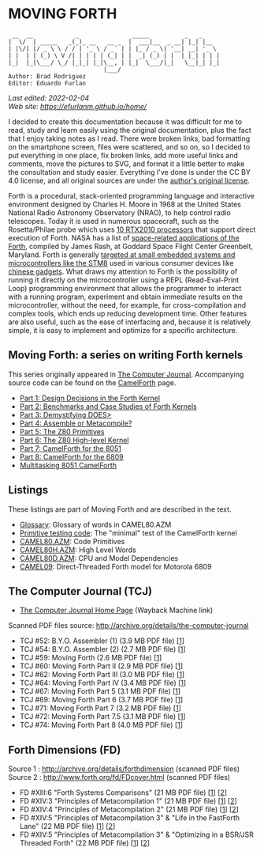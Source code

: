 # MOVING FORTH

     __  __            _               _____          _   _     
    |  \/  | _____   _(_)_ __   __ _  |  ___|__  _ __| |_| |__  
    | |\/| |/ _ \ \ / / | '_ \ / _` | | |_ / _ \| '__| __| '_ \ 
    | |  | | (_) \ V /| | | | | (_| | |  _| (_) | |  | |_| | | |
    |_|  |_|\___/ \_/ |_|_| |_|\__, | |_|  \___/|_|   \__|_| |_|
                               |___/ 
    Author: Brad Rodriguez
    Editor: Eduardo Furlan

*Last edited: 2022-02-04  
Web site: https://efurlanm.github.io/home/*

I decided to create this documentation because it was difficult for me to read, study and learn easily using the original documentation, plus the fact that I enjoy taking notes as I read. There were broken links, bad formatting on the smartphone screen, files were scattered, and so on, so I decided to put everything in one place, fix broken links, add more useful links and comments, move the pictures to SVG, and format it a little better to make the consultation and study easier. Everything I've done is under the CC BY 4.0 license, and all original sources are under the [author's original license](http://www.bradrodriguez.com).

Forth is a procedural, stack-oriented programming language and interactive environment designed by Charles H. Moore in 1968 at the United States National Radio Astronomy Observatory (NRAO), to help control radio telescopes. Today it is used in numerous spacecraft, such as the Rosetta/Philae probe which uses [10 RTX2010 processors](http://www.cpushack.com/2014/11/12/here-comes-philae-powered-by-an-rtx2010/) that support direct execution of Forth. NASA has a list of [space-related applications of the Forth](http://web.archive.org/web/20110204160744/http://forth.gsfc.nasa.gov/), compiled by James Rash, at Goddard Space Flight Center Greenbelt, Maryland. Forth is generally [targeted at small embedded systems and microcontrollers like the STM8](http://github.com/TG9541/stm8ef/wiki) used in various consumer devices like [chinese gadgets](http://github.com/TG9541/stm8ef/wiki/STM8S-Value-Line-Gadgets). What draws my attention to Forth is the possibility of running it directly on the microcontroller using a REPL (Read-Eval-Print Loop) programming environment that allows the programmer to interact with a running program, experiment and obtain immediate results on the microcontroller, without the need, for example, for cross-compilation and complex tools, which ends up reducing development time. Other features are also useful, such as the ease of interfacing and, because it is relatively simple, it is easy to implement and optimize for a specific architecture.

## Moving Forth: a series on writing Forth kernels

This series originally appeared in [The Computer Journal](http://archive.org/details/the-computer-journal/). Accompanying source code can be found on the [CamelForth](http://www.camelforth.com/) page.

* [Part 1: Design Decisions in the Forth Kernel](moving1.md)
* [Part 2: Benchmarks and Case Studies of Forth Kernels](moving2.md)
* [Part 3: Demystifying DOES>](moving3.md)
* [Part 4: Assemble or Metacompile?](moving4.md)
* [Part 5: The Z80 Primitives](moving5.md)
* [Part 6: The Z80 High-level Kernel](moving6.md)
* [Part 7: CamelForth for the 8051](moving7.md)
* [Part 8: CamelForth for the 6809](moving8.md)
* [Multitasking 8051 CamelForth](8051task.md)

## Listings

These listings are part of Moving Forth and are described in the text.

* [Glossary](glosslo.md): Glossary of words in CAMEL80.AZM
* [Primitive testing code](cameltst.md): The "minimal" test of the CamelForth kernel
* [CAMEL80.AZM](camel80.md): Code Primitives
* [CAMEL80H.AZM](camel80h.md): High Level Words
* [CAMEL80D.AZM](camel80d.md): CPU and Model Dependencies
* [CAMEL09](camel09.md): Direct-Threaded Forth model for Motorola 6809

## The Computer Journal (TCJ)

- [The Computer Journal Home Page](http://web.archive.org/web/19970719063726/http://www.psyber.com/~tcj/) (Wayback Machine link)

Scanned PDF files source: <http://archive.org/details/the-computer-journal>

* TCJ \#52: B.Y.O. Assembler (1) (3.9 MB PDF file) [[1](http://archive.org/details/the-computer-journal-52)]
* TCJ \#54: B.Y.O. Assembler (2) (2.7 MB PDF file) [[1](http://archive.org/details/the-computer-journal-54)]
* TCJ \#59: Moving Forth (2.6 MB PDF file) [[1](http://archive.org/details/the-computer-journal-59)]
* TCJ \#60: Moving Forth Part II (2.9 MB PDF file) [[1](http://archive.org/details/the-computer-journal-60)]
* TCJ \#62: Moving Forth Part III (3.0 MB PDF file) [[1](http://archive.org/details/the-computer-journal-62)]
* TCJ \#64: Moving Forth Part IV (3.4 MB PDF file) [[1](http://archive.org/details/the-computer-journal-64)]
* TCJ \#67: Moving Forth Part 5 (3.1 MB PDF file) [[1](http://archive.org/details/the-computer-journal-67)]
* TCJ \#69: Moving Forth Part 6 (3.7 MB PDF file) [[1](http://archive.org/details/the-computer-journal-69)]
* TCJ \#71: Moving Forth Part 7 (3.2 MB PDF file) [[1](http://archive.org/details/the-computer-journal-71)]
* TCJ \#72: Moving Forth Part 7.5 (3.1 MB PDF file) [[1](http://archive.org/details/the-computer-journal-72)]
* TCJ \#74: Moving Forth Part 8 (4.0 MB PDF file) [[1](http://archive.org/details/the-computer-journal-74)]

## Forth Dimensions (FD)

Source 1 : <http://archive.org/details/forthdimension> (scanned PDF files)  
Source 2 : <http://www.forth.org/fd/FDcover.html> (scanned PDF files)

* FD \#XIII:6 "Forth Systems Comparisons" (21 MB PDF file) [[1](http://archive.org/details/Forth_Dimension_Volume_13_Number_6)] [[2](http://www.forth.org/fd/FD-V13N6.pdf)]
* FD \#XIV:3 "Principles of Metacompilation 1" (21 MB PDF file) [[1](http://archive.org/details/Forth_Dimension_Volume_14_Number_3)] [[2](http://www.forth.org/fd/FD-V14N3.pdf)]
* FD \#XIV:4 "Principles of Metacompilation 2" (21 MB PDF file) [[1](http://archive.org/details/Forth_Dimension_Volume_14_Number_4)] [[2](http://www.forth.org/fd/FD-V14N4.pdf)]
* FD \#XIV:5 "Principles of Metacompilation 3" & "Life in the FastForth Lane" (22 MB PDF file) [[1](http://archive.org/details/Forth_Dimension_Volume_14_Number_5)] [[2](http://www.forth.org/fd/FD-V14N5.pdf)]
* FD \#XIV:5 "Principles of Metacompilation 3" & "Optimizing in a BSR/JSR Threaded Forth" (22 MB PDF file) [[1](http://archive.org/details/Forth_Dimension_Volume_14_Number_6)] [[2](http://www.forth.org/fd/FD-V14N6.pdf)]

